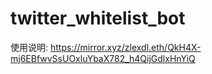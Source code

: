 # twitter_whitelist_bot

使用说明: https://mirror.xyz/zlexdl.eth/QkH4X-mj6EBfwvSsUOxluYbaX782_h4QijGdlxHnYiQ
